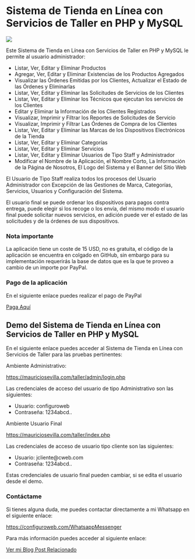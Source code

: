 # Sistema de Tienda en Línea con Servicios de Taller en PHP y MySQL
<img src="Sistema%20de%20Tienda%20en%20Línea%20con%20Servicios%20de%20Taller.png">

<!-- wp:paragraph {"extUtilities":[]} -->
<p>Este Sistema de Tienda en Línea con Servicios de Taller en PHP y MySQL le permite al usuario administrador:</p>
<!-- /wp:paragraph -->

<!-- wp:list -->
<ul><li>Listar, Ver, Editar y Eliminar Productos</li><li>Agregar, Ver, Editar y Eliminar Existencias de los Productos Agregados</li><li>Visualizar las Órdenes Emitidas por los Clientes, Actualizar el Estado de las Órdenes y Eliminarlas</li><li>Listar, Ver, Editar y Eliminar las Solicitudes de Servicios de los Clientes</li><li>Listar, Ver, Editar y Eliminar los Técnicos que ejecutan los servicios de los Clientes</li><li>Editar y Eliminar la Información de los Clientes Registrados</li><li>Visualizar, Imprimir y Filtrar los Reportes de Solicitudes de Servicio</li><li>Visualizar, Imprimir y Filtrar Las Órdenes de Compra de los Clientes</li><li>Listar, Ver, Editar y Eliminar las Marcas de los Dispositivos Electrónicos de la Tienda</li><li>Listar, Ver, Editar y Eliminar Categorías</li><li>Listar, Ver, Editar y Eliminar Servicios</li><li>Listar, Ver, Editar y Eliminar Usuarios de Tipo Staff y Administrador</li><li>Modificar el Nombre de la Aplicación, el Nombre Corto, La Información de la Página de Nosotros, El Logo del Sistema y el Banner del Sitio Web</li></ul>
<!-- /wp:list -->

<!-- wp:paragraph -->
<p>El Usuario de Tipo Staff realiza todos los procesos del Usuario Administrador con Excepción de las Gestiones de Marca, Categorías, Servicios, Usuarios y Configuración del Sistema.</p>
<!-- /wp:paragraph -->

<!-- wp:paragraph {"extUtilities":[]} -->
<p>El usuario final se puede ordenar los dispositivos para pagos contra entrega, puede elegir si los recoge o los envía, del mismo modo el usuario final puede solicitar nuevos servicios, en adición puede ver el estado de las solicitudes y de la órdenes de sus dispositivos.</p>
<!-- /wp:paragraph -->

<!-- wp:heading {"level":3,"extUtilities":[]} -->
<h3>Nota importante</h3>
<!-- /wp:heading -->

<!-- wp:paragraph {"extUtilities":[]} -->
<p>La aplicación tiene un coste de 15 USD, no es gratuita, el código de la aplicación se encuentra en colgado en GitHub, sin embargo para su implementación requerirás la base de datos que es la que te proveo a cambio de un importe por PayPal.</p>
<!-- /wp:paragraph -->

<!-- wp:heading {"level":3} -->
<h3>Pago de la aplicación</h3>
<!-- /wp:heading -->

<!-- wp:paragraph {"extUtilities":[]} -->
<p>En el siguiente enlace puedes realizar el pago de PayPal</p>
<!-- /wp:paragraph -->

<!-- wp:paragraph {"extUtilities":[]} -->
<a href="https://www.paypal.com/paypalme/configuroweb">Paga Aquí</a></p>
<!-- /wp:paragraph -->

<!-- wp:heading -->
<h2>Demo del Sistema de Tienda en Línea con Servicios de Taller en PHP y MySQL</h2>
<!-- /wp:heading -->

<!-- wp:paragraph -->
<p>En el siguiente enlace puedes acceder al Sistema de Tienda en Línea con Servicios de Taller para las pruebas pertinentes:</p>
<!-- /wp:paragraph -->

<!-- wp:paragraph -->
<p>Ambiente Administrativo:</p>
<!-- /wp:paragraph -->

<!-- wp:paragraph -->
<p><a href="https://mauriciosevilla.com/taller/admin/login.php">https://mauriciosevilla.com/taller/admin/login.php</a></p>
<!-- /wp:paragraph -->

<!-- wp:paragraph -->
<p>Las credenciales de acceso del usuario de tipo Administrativo son las siguientes:</p>
<!-- /wp:paragraph -->

<!-- wp:list {"type":"rich"} -->
<ul type="rich"><li>Usuario: configuroweb</li><li>Contraseña: 1234abcd..</li></ul>
<!-- /wp:list -->

<!-- wp:paragraph -->
<p>Ambiente  Usuario Final</p>
<!-- /wp:paragraph -->

<!-- wp:paragraph -->
<p><a href="https://mauriciosevilla.com/taller/index.php">https://mauriciosevilla.com/taller/index.php</a></p>
<!-- /wp:paragraph -->

<!-- wp:paragraph -->
<p>Las credenciales de acceso de usuario tipo cliente son las siguientes:</p>
<!-- /wp:paragraph -->

<!-- wp:list -->
<ul><li>Usuario: jcliente@cweb.com</li><li>Contraseña: 1234abcd..</li></ul>
<!-- /wp:list -->

<!-- wp:paragraph -->
<p>Estas credenciales de usuario final pueden cambiar, si se edita el usuario desde el demo.</p>
<!-- /wp:paragraph -->

<!-- wp:heading {"level":3} -->
<h3>Contáctame</h3>
<!-- /wp:heading -->

<!-- wp:paragraph -->
<p>Si tienes alguna duda, me puedes contactar directamente a mi Whatsapp en el siguiente enlace:</p>
<!-- /wp:paragraph -->

<!-- wp:paragraph -->
<p><a href="https://configuroweb.com/WhatsappMessenger">https://configuroweb.com/WhatsappMessenger</a></p>
<!-- /wp:paragraph -->

<!-- wp:paragraph {"extUtilities":[]} -->
<p>Para más información puedes acceder al siguiente enlace: </p>
<!-- /wp:paragraph -->

<!-- wp:paragraph {"extUtilities":[]} -->
<a href="https://www.configuroweb.com/sistema-de-tienda-en-linea-con-servicios-de-taller-en-php-y-mysql/">Ver mi Blog Post Relacionado</a></p>
<!-- /wp:paragraph -->
